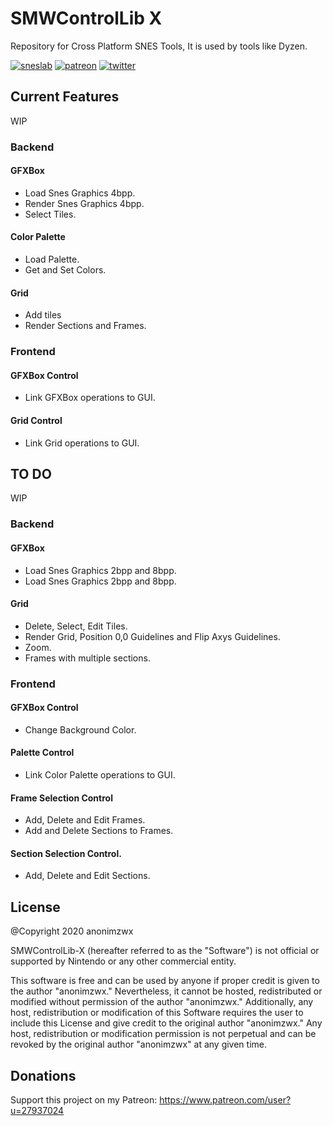 # SMWControlLib X
 
Repository for Cross Platform SNES Tools, It is used by tools like Dyzen.

[![sneslab](https://img.shields.io/static/v1?label=sneslab&message=discord&color=blue)](https://discordapp.com/invite/bGEV6PB)
[![patreon](https://img.shields.io/static/v1?label=my&message=patreon&color=orange)](https://www.patreon.com/user?u=27937024)
[![twitter](https://img.shields.io/static/v1?label=my&message=twitter&color=9cf)](https://twitter.com/anonimzwx)

## Current Features

WIP

### Backend

#### GFXBox
* Load Snes Graphics 4bpp.
* Render Snes Graphics 4bpp.
* Select Tiles.

#### Color Palette
* Load Palette.
* Get and Set Colors.

#### Grid
* Add tiles
* Render Sections and Frames.

### Frontend

#### GFXBox Control
* Link GFXBox operations to GUI.

#### Grid Control
* Link Grid operations to GUI.

## TO DO

WIP

### Backend

#### GFXBox
* Load Snes Graphics 2bpp and 8bpp.
* Load Snes Graphics 2bpp and 8bpp.

#### Grid
* Delete, Select, Edit Tiles.
* Render Grid, Position 0,0 Guidelines and Flip Axys Guidelines.
* Zoom.
* Frames with multiple sections.

### Frontend

#### GFXBox Control
* Change Background Color.

#### Palette Control
* Link Color Palette operations to GUI.

#### Frame Selection Control
* Add, Delete and Edit Frames.
* Add and Delete Sections to Frames.

#### Section Selection Control.
* Add, Delete and Edit Sections.

## License
@Copyright 2020 anonimzwx

SMWControlLib-X (hereafter referred to as the "Software") is not official or supported by Nintendo or any other commercial entity.

This software is free and can be used by anyone if proper credit is given to the author "anonimzwx." Nevertheless, it cannot be hosted, redistributed or modified without permission of the author "anonimzwx." Additionally, any host, redistribution or modification of this Software requires the user to include this License and give credit to the original author "anonimzwx."
Any host, redistribution or modification permission is not perpetual and can be revoked by the original author "anonimzwx" at any given time.

## Donations
Support this project on my Patreon: https://www.patreon.com/user?u=27937024
